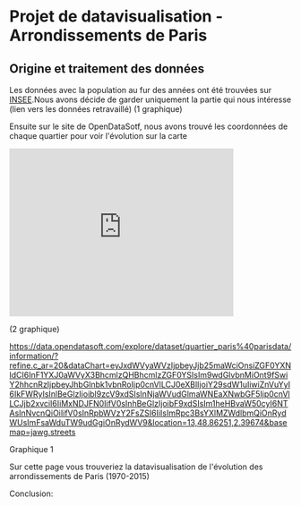 # Projet de datavisualisation - Arrondissements de Paris

## Origine et traitement des données

Les données avec la population au fur des années ont été trouvées sur [INSEE](https://www.insee.fr/fr/statistiques/4515941#consulter).Nous avons décide de garder uniquement la partie qui nous intéresse (lien vers les données retravaillé) (1 graphique) 

Ensuite sur le site de OpenDataSotf, nous avons trouvé les coordonnées de chaque quartier pour voir l'évolution sur la carte 

<iframe src="https://data.opendatasoft.com/explore/embed/dataset/quartier_paris@parisdata/table/?refine.c_ar=20&sort=-c_ar&dataChart=eyJxdWVyaWVzIjpbeyJjb25maWciOnsiZGF0YXNldCI6InF1YXJ0aWVyX3BhcmlzQHBhcmlzZGF0YSIsIm9wdGlvbnMiOnt9fSwiY2hhcnRzIjpbeyJhbGlnbk1vbnRoIjp0cnVlLCJ0eXBlIjoiY29sdW1uIiwiZnVuYyI6IkFWRyIsInlBeGlzIjoibl9zcV9xdSIsInNjaWVudGlmaWNEaXNwbGF5Ijp0cnVlLCJjb2xvciI6IiMxNDJFN0IifV0sInhBeGlzIjoibF9xdSIsIm1heHBvaW50cyI6NTAsInNvcnQiOiIifV0sInRpbWVzY2FsZSI6IiIsImRpc3BsYXlMZWdlbmQiOnRydWUsImFsaWduTW9udGgiOnRydWV9&location=13,48.86251,2.39674&basemap=jawg.streets&static=false&datasetcard=false" width="400" height="300" frameborder="0"></iframe>

(2 graphique)

https://data.opendatasoft.com/explore/dataset/quartier_paris%40parisdata/information/?refine.c_ar=20&dataChart=eyJxdWVyaWVzIjpbeyJjb25maWciOnsiZGF0YXNldCI6InF1YXJ0aWVyX3BhcmlzQHBhcmlzZGF0YSIsIm9wdGlvbnMiOnt9fSwiY2hhcnRzIjpbeyJhbGlnbk1vbnRoIjp0cnVlLCJ0eXBlIjoiY29sdW1uIiwiZnVuYyI6IkFWRyIsInlBeGlzIjoibl9zcV9xdSIsInNjaWVudGlmaWNEaXNwbGF5Ijp0cnVlLCJjb2xvciI6IiMxNDJFN0IifV0sInhBeGlzIjoibF9xdSIsIm1heHBvaW50cyI6NTAsInNvcnQiOiIifV0sInRpbWVzY2FsZSI6IiIsImRpc3BsYXlMZWdlbmQiOnRydWUsImFsaWduTW9udGgiOnRydWV9&location=13,48.86251,2.39674&basemap=jawg.streets 


Graphique 1

Sur cette page vous trouveriez la datavisualisation de l'évolution des arrondissements de Paris (1970-2015)

<div class="flourish-embed flourish-chart" data-src="visualisation/4874798"><script src="https://public.flourish.studio/resources/embed.js"></script></div>



Conclusion:
